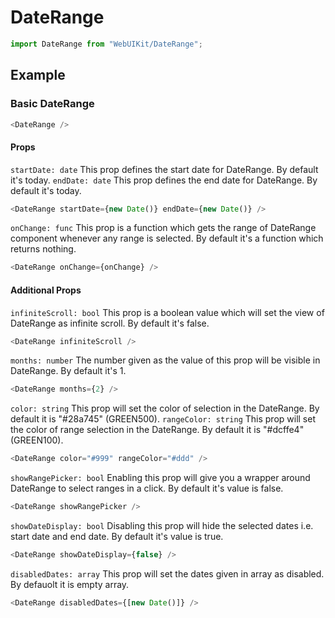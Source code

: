 # DateRange

```js
import DateRange from "WebUIKit/DateRange";
```

<!-- STORY -->

<!-- PROPS -->

## Example

### Basic DateRange

```js
<DateRange />
```

#### Props

`startDate: date` This prop defines the start date for DateRange. By default it's today.
`endDate: date` This prop defines the end date for DateRange. By default it's today.

```js
<DateRange startDate={new Date()} endDate={new Date()} />
```

`onChange: func` This prop is a function which gets the range of DateRange component whenever any range is selected. By default it's a function which returns nothing.

```js
<DateRange onChange={onChange} />
```

#### Additional Props

`infiniteScroll: bool` This prop is a boolean value which will set the view of DateRange as infinite scroll. By default it's false.

```js
<DateRange infiniteScroll />
```

`months: number` The number given as the value of this prop will be visible in DateRange. By default it's 1.

```js
<DateRange months={2} />
```

`color: string` This prop will set the color of selection in the DateRange. By default it is "#28a745" (GREEN500).
`rangeColor: string` This prop will set the color of range selection in the DateRange. By default it is "#dcffe4" (GREEN100).

```js
<DateRange color="#999" rangeColor="#ddd" />
```

`showRangePicker: bool` Enabling this prop will give you a wrapper around DateRange to select ranges in a click. By default it's value is false.

```js
<DateRange showRangePicker />
```

`showDateDisplay: bool` Disabling this prop will hide the selected dates i.e. start date and end date. By default it's value is true.

```js
<DateRange showDateDisplay={false} />
```

`disabledDates: array` This prop will set the dates given in array as disabled. By defauolt it is empty array.

```js
<DateRange disabledDates={[new Date()]} />
```
